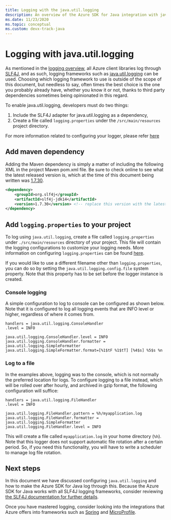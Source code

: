 ```yaml
---
title: Logging with the java.util.logging
description: An overview of the Azure SDK for Java integration with java.util.logging
ms.date: 11/23/2020
ms.topic: conceptual
ms.custom: devx-track-java
---
```


# Logging with java.util.logging

As mentioned in the [logging overview](logging.md), all Azure client libraries log through [SLF4J](http://www.slf4j.org/), and as such, logging frameworks such as [java.util.logging](https://docs.oracle.com/javase/8/docs/api/java/util/logging/Logger.html) can be used. Choosing which logging framework to use is outside of the scope of this document, but needless to say, often times the best choice is the one you probably already have, whether you know it or not, thanks to third party dependencies sometimes being opinionated in this regard.

To enable java.util.logging, developers must do two things:

1. Include the SLF4J adapter for java.util.logging as a dependency,
2. Create a file called `logging.properties` under the `/src/main/resources` project directory. 

For more information related to configuring your logger, please refer [here](https://docs.oracle.com/cd/E23549_01/doc.1111/e14568/handler.htm)

## Add maven dependency

Adding the Maven dependency is simply a matter of including the following XML in the project Maven pom.xml file. Be sure to check online to see what the latest released version is, which at the time of this document being written was [1.7.30](https://mvnrepository.com/artifact/org.slf4j/slf4j-jdk14).

```xml
<dependency>
    <groupId>org.slf4j</groupId>
    <artifactId>slf4j-jdk14</artifactId>
    <version>1.7.30</version> <!-- replace this version with the latest available version on Maven central -->
</dependency>
```

## Add `logging.properties` to your project

To log using `java.util.logging`, create a file called `logging.properties` under `./src/main/resources` directory of your project.
This file will contain the logging configurations to customize your logging needs. More information 
on configuring `logging.properties` can be found [here](http://tutorials.jenkov.com/java-logging/configuration.html). 

If you would like to use a different filename other than `logging.properties`, you can do so by setting the `java.util.logging.config.file` system property. Note that this property has to be set before the logger instance is created.

### Console logging

A simple configuration to log to console can be configured as shown below. Note that it is configured to log all logging events that are INFO level or higher, regardless of where it comes from.

```
handlers = java.util.logging.ConsoleHandler
.level = INFO

java.util.logging.ConsoleHandler.level = INFO
java.util.logging.ConsoleHandler.formatter = java.util.logging.SimpleFormatter
java.util.logging.SimpleFormatter.format=[%1$tF %1$tT] [%4$s] %5$s %n
```

### Log to a file

In the examples above, logging was to the console, which is not normally the preferred location for logs. To configure logging to a file instead, which will be rolled over after hourly, and archived in gzip format, the following configuration will suffice:

```
handlers = java.util.logging.FileHandler
.level = INFO

java.util.logging.FileHandler.pattern = %h/myapplication.log
java.util.logging.FileHandler.formatter = java.util.logging.SimpleFormatter
java.util.logging.FileHandler.level = INFO
```

This will create a file called `myapplication.log` in your home directory (`%h`). Note that this logger does not support automatic file rotation after a certain period. So, if you need this functionality, you will have to write a scheduler to manage log file rotation.

## Next steps

In this document we have discussed configuring `java.util.logging` and how to make the Azure SDK for Java log through this. Because the Azure SDK for Java works with all SLF4J logging frameworks, consider reviewing [the SLF4J documentation for further details](http://www.slf4j.org/manual.html). 

Once you have mastered logging, consider looking into the integrations that Azure offers into frameworks such as [Spring](https://docs.microsoft.com/azure/developer/java/spring-framework/spring-boot-starters-for-azure) and [MicroProfile](https://docs.microsoft.com/azure/developer/java/eclipse-microprofile/).
